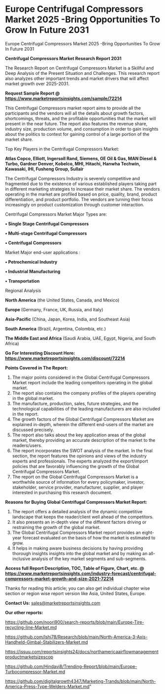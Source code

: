 # Europe Centrifugal Compressors Market 2025 -Bring Opportunities To Grow In Future 2031
Europe Centrifugal Compressors Market 2025 -Bring Opportunities To Grow In Future 2031

<strong>Centrifugal Compressors Market Research Report 2031</strong>

The Research Report on Centrifugal Compressors Market is a Skillful and Deep Analysis of the Present Situation and Challenges. This research report also analyzes other important trends and market drivers that will affect market growth over 2025-2031.

<strong>Request Sample Report @ <a href=https://www.marketreportsinsights.com/sample/72214>https://www.marketreportsinsights.com/sample/72214</a></strong>

This Centrifugal Compressors market report aims to provide all the participants and the vendors will all the details about growth factors, shortcomings, threats, and the profitable opportunities that the market will present in the near future. The report also features the revenue share, industry size, production volume, and consumption in order to gain insights about the politics to contest for gaining control of a large portion of the market share.

Top Key Players in the Centrifugal Compressors Market:

<strong>Atlas Copco, Elliott, Ingersoll Rand, Siemens, GE Oil & Gas, MAN Diesel & Turbo, Gardner Denver, Kobelco, MHI, Hitachi, Hanwha Techwin, Kawasaki, IHI, Fusheng Group, Sullair</strong>

The Centrifugal Compressors Industry is severely competitive and fragmented due to the existence of various established players taking part in different marketing strategies to increase their market share. The vendors operating in the market are profiled based on price, quality, brand, product differentiation, and product portfolio. The vendors are turning their focus increasingly on product customization through customer interaction.

Centrifugal Compressors Market Major Types are:

<strong>• Single Stage Centrifugal Compressors

• Multi-stage Centrifugal Compressors

• Centrifugal Compressors</strong>

Market Major end-user applications :

<strong>• Petrochemical Industry

• Industrial Manufacturing

• Transportation</strong>

Regional Analysis

</u><strong><b>North America</b></strong> (the United States, Canada, and Mexico)

<strong><b>Europe </b></strong>(Germany, France, UK, Russia, and Italy)

<strong><b>Asia-Pacific</b></strong> (China, Japan, Korea, India, and Southeast Asia)

<strong><b>South America</b></strong> (Brazil, Argentina, Colombia, etc.)

<strong><b>The Middle East and Africa</b></strong> (Saudi Arabia, UAE, Egypt, Nigeria, and South Africa)

<strong>Go For Interesting Discount Here: <a href=https://www.marketreportsinsights.com/discount/72214>https://www.marketreportsinsights.com/discount/72214</a></strong>

<strong>Points Covered in The Report:</strong>
<ol>
  <li>The major points considered in the Global Centrifugal Compressors Market report include the leading competitors operating in the global market.</li>
  <li>The report also contains the company profiles of the players operating in the global market.</li>
  <li>The manufacture, production, sales, future strategies, and the technological capabilities of the leading manufacturers are also included in the report.</li>
  <li>The growth factors of the Global Centrifugal Compressors Market are explained in-depth, wherein the different end-users of the market are discussed precisely.</li>
  <li>The report also talks about the key application areas of the global market, thereby providing an accurate description of the market to the readers/users.</li>
  <li>The report incorporates the SWOT analysis of the market. In the final section, the report features the opinions and views of the industry experts and professionals. The experts analyzed the export/import policies that are favorably influencing the growth of the Global Centrifugal Compressors Market.</li>
  <li>The report on the Global Centrifugal Compressors Market is a worthwhile source of information for every policymaker, investor, stakeholder, service provider, manufacturer, supplier, and player interested in purchasing this research document.</li>
</ol>
<strong>Reasons for Buying Global Centrifugal Compressors Market Report:</strong>

<ol>
  <li>The report offers a detailed analysis of the dynamic competitive landscape that keeps the reader/client well ahead of the competitors.</li>
  <li>It also presents an in-depth view of the different factors driving or restraining the growth of the global market.</li>
  <li>The Global Centrifugal Compressors Market report provides an eight-year forecast evaluated on the basis of how the market is estimated to grow.</li>
  <li>It helps in making aware business decisions by having providing thorough insights insights into the global market and by making an all-inclusive analysis of the key market segments and sub-segments.</li>
</ol>
<strong>Access full Report Description, TOC, Table of Figure, Chart, etc. @ <a href=https://www.marketreportsinsights.com/industry-forecast/centrifugal-compressors-market-growth-and-size-2021-72214>https://www.marketreportsinsights.com/industry-forecast/centrifugal-compressors-market-growth-and-size-2021-72214</a></strong>


Thanks for reading this article; you can also get individual chapter wise section or region wise report version like Asia, United States, Europe.

<strong>Contact Us:</strong>
sales@marketreportsinsights.com

<strong>Our other reports:</strong>

<a href=https://github.com/noori900/search-reports/blob/main/Europe-Tire-recycling-line-Market.md>https://github.com/noori900/search-reports/blob/main/Europe-Tire-recycling-line-Market.md</a>

<a href=https://github.com/Ishi78/Research/blob/main/North-America-3-Axis-Handheld-Gimbal-Stabilizers-Market.md>https://github.com/Ishi78/Research/blob/main/North-America-3-Axis-Handheld-Gimbal-Stabilizers-Market.md</a>

<a href=https://issuu.com/reportsinsights24/docs/northamericaairflowmanagementproductmarketsizescop>https://issuu.com/reportsinsights24/docs/northamericaairflowmanagementproductmarketsizescop</a>

<a href=https://github.com/Hindavi8/Trending-Report/blob/main/Europe-Turbocompressor-Market.md>https://github.com/Hindavi8/Trending-Report/blob/main/Europe-Turbocompressor-Market.md</a>

<a href=https://github.com/digitalgrowth4347/Marketing-Trands/blob/main/North-America-Press-Type-Welders-Market.md>https://github.com/digitalgrowth4347/Marketing-Trands/blob/main/North-America-Press-Type-Welders-Market.md</a>"
